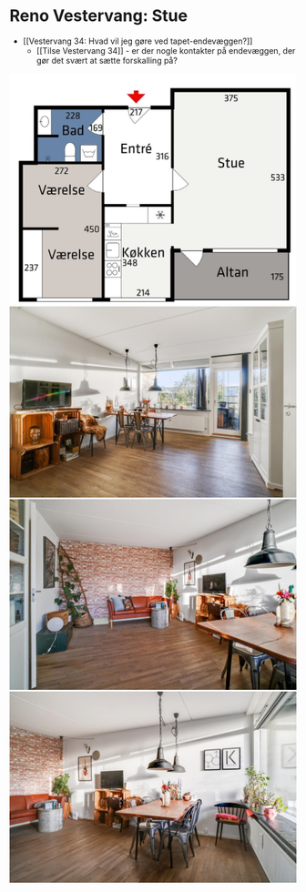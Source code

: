# Reno Vestervang: Stue
* [[Vestervang 34: Hvad vil jeg gøre ved tapet-endevæggen?]]
	* [[Tilse Vestervang 34]] - er der nogle kontakter på endevæggen, der gør det svært at sætte forskalling på?

![](BearImages/9707BD98-F27D-4CCF-9773-55581DED6150-77888-000002B94E23F92F/E836B66B-EC77-4E6B-BD88-E826F8A8C9C0.png)
![](BearImages/E3B399BA-3B5D-4EF4-8A65-CA827E92FD0B-77888-000002C4C940A42C/customsize.jpg)
![](BearImages/AD46E6DF-19B3-4901-8C53-9E691C551F54-77888-000002C4CCC62824/customsize.jpg)
![](BearImages/91B336FD-EEC7-4E41-9559-5A7DEDA3DE53-77888-000002C4D02A76A6/customsize.jpg)

<!-- #hp3 -->

<!-- {BearID:D4C550FE-442F-4D61-8825-7AC63E2F42D2-17399-0000027C97A7A204} -->
